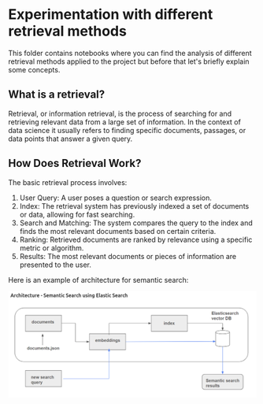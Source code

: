  # Experimentation with different retrieval methods


 This folder contains notebooks where you can find the analysis of different retrieval methods applied to the project but before that let's briefly explain some concepts.

 ## What is a retrieval?

 Retrieval, or information retrieval, is the process of searching for and retrieving relevant data from a large set of information. In the context of data science it usually refers to finding specific documents, passages, or data points that answer a given query.

 ## How Does Retrieval Work?

The basic retrieval process involves:

1. User Query: A user poses a question or search expression.
2. Index: The retrieval system has previously indexed a set of documents or data, allowing for fast searching.
3. Search and Matching: The system compares the query to the index and finds the most relevant documents based on certain criteria.
4. Ranking: Retrieved documents are ranked by relevance using a specific metric or algorithm.
5. Results: The most relevant documents or pieces of information are presented to the user.


Here is an example of architecture for semantic search:

 <div align="center">
     <img src="../../images/retrieval-schema.png" alt="Retrieval Schema" width="800" />
 </div>